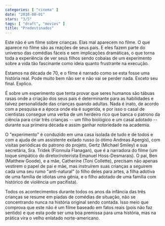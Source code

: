 ```yaml
---
categories: [ "cinema" ]
date: "2018-08-01"
stars: "3/5"
tags: [ "draft", "movies" ]
title: "Predestinados"
---
```

Este não é um filme sobre crianças. Elas mal aparecem no filme. O que aparece no filme são as reações de seus pais. E eles fazem parte do universo das comédias fáceis e sem implicações dramáticas, o que torna toda a experiência de ver seus filhos sendo cobaias de um experimento sobre a vida tão fascinante como ideia quanto frustrante na execução.

Estamos na década de 70, e o filme é narrado como se esta fosse uma história real. Pode muito bem não ser e não vai se perder nada. Exceto seu final. Explico.

É sobre um experimento que tenta provar que seres humanos são tábuas rasas onde a criação dos seus pais é determinante para as habilidades e talvez personalidade das crianças quando adultas. Nada é inato, de acordo com a pesquisa e a época onde ela é sugerida, e por isso o casal de cientistas consegue uma verba de um herdeiro rico que banca o patrono da ciência para criar três crianças -- um filho biológico e um casal adotado -- durante sua primeira década e assim ganhar notoriedade na academia.

O "experimento" é conduzido em uma casa isolada de tudo e de todos e com a ajuda de um assistente exilado russo (o ótimo Andreas Apergis), com visitas periódicas do patrono do projeto, Gertz (Michael Smiley) e sua secretária, Sra. Tridek (Fionnula Flanagan), que é a narradora do filme (um toque simpático do diretor/roteirista Emanuel Hoss-Desmarais). O pai, Ben (Matthew Goode), e a mãe, Catherine (Toni Collette), precisam não apenas vestirem o papel de pai e mãe, mas instruírem suas crianças a seguirem cada uma seu rumo "anti-natural" (o filho deles para artes, a filha adotiva de uma família de idiotas uma gênia, e o filho adotado de uma família com histórico de violência um pacifista).

Todos os acontecimentos durante todos os anos da infância das três crianças se resume em piadas de comédias de situação, não se concentrando nunca na história original sendo contada. Isso meio que comprova que este não é um filme baseado em fatos reais (pois não faz sentido) e que esta pode ser uma boa premissa para uma história, mas na prática vira o velho enlatado norte-americano.
